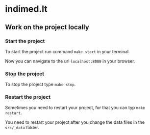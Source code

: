 # indimed.lt

## Work on the project locally

### Start the project
To start the project run command `make start` in your terminal.

Now you can navigate to the url `localhost:8080` in your browser.

### Stop the project
To stop the project type `make stop`.

### Restart the project
Sometimes you need to restart your project, for that you can typ `make restart`.

You need to restart your project after you change the data files in the `src/_data` folder.
